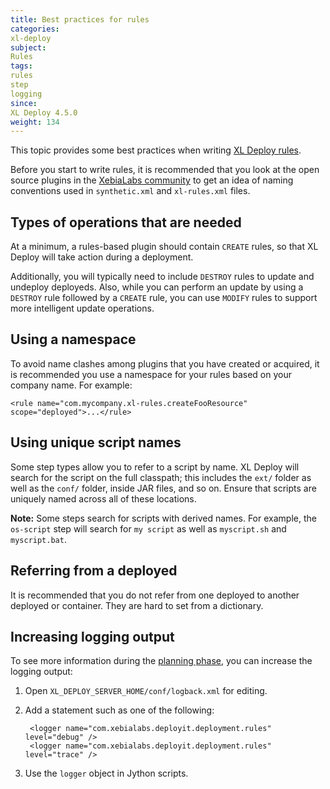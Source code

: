 ```yaml
---
title: Best practices for rules
categories:
xl-deploy
subject:
Rules
tags:
rules
step
logging
since:
XL Deploy 4.5.0
weight: 134
---
```


This topic provides some best practices when writing [XL Deploy rules](/xl-deploy/concept/getting-started-with-xl-deploy-rules.html).

Before you start to write rules, it is recommended that you look at the open source plugins in the [XebiaLabs community](https://github.com/xebialabs-community/) to get an idea of naming conventions used in `synthetic.xml` and `xl-rules.xml` files.

## Types of operations that are needed

At a minimum, a rules-based plugin should contain `CREATE` rules, so that XL Deploy will take action during a deployment.

Additionally, you will typically need to include `DESTROY` rules to update and undeploy deployeds. Also, while you can perform an update by using a `DESTROY` rule followed by a `CREATE` rule, you can use `MODIFY` rules to support more intelligent update operations.

## Using a namespace

To avoid name clashes among plugins that you have created or acquired, it is recommended you use a namespace for your rules based on your company name. For example:

    <rule name="com.mycompany.xl-rules.createFooResource" scope="deployed">...</rule>

## Using unique script names

Some step types allow you to refer to a script by name. XL Deploy will search for the script on the full classpath; this includes the `ext/` folder as well as the `conf/` folder, inside JAR files, and so on. Ensure that scripts are uniquely named across all of these locations.

**Note:** Some steps search for scripts with derived names. For example, the `os-script` step will search for `my script` as well as `myscript.sh` and `myscript.bat`.

## Referring from a deployed

It is recommended that you do not refer from one deployed to another deployed or container. They are hard to set from a dictionary.

## Increasing logging output

To see more information during the [planning phase](/xl-deploy/concept/understanding-the-xl-deploy-planning-phase.html), you can increase the logging output:

1. Open `XL_DEPLOY_SERVER_HOME/conf/logback.xml` for editing.
1. Add a statement such as one of the following:

        <logger name="com.xebialabs.deployit.deployment.rules" level="debug" />
        <logger name="com.xebialabs.deployit.deployment.rules" level="trace" />

1. Use the `logger` object in Jython scripts.
